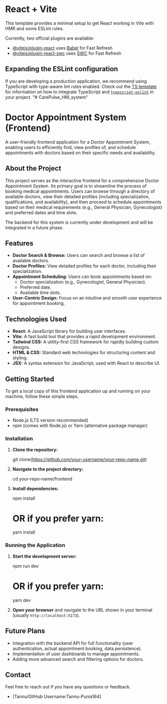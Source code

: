# React + Vite

This template provides a minimal setup to get React working in Vite with HMR and some ESLint rules.

Currently, two official plugins are available:

- [@vitejs/plugin-react](https://github.com/vitejs/vite-plugin-react/blob/main/packages/plugin-react) uses [Babel](https://babeljs.io/) for Fast Refresh
- [@vitejs/plugin-react-swc](https://github.com/vitejs/vite-plugin-react/blob/main/packages/plugin-react-swc) uses [SWC](https://swc.rs/) for Fast Refresh

## Expanding the ESLint configuration

If you are developing a production application, we recommend using TypeScript with type-aware lint rules enabled. Check out the [TS template](https://github.com/vitejs/vite/tree/main/packages/create-vite/template-react-ts) for information on how to integrate TypeScript and [`typescript-eslint`](https://typescript-eslint.io) in your project.
"# CarePulse_HM_system" 

# Doctor Appointment System (Frontend)
A user-friendly frontend application for a Doctor Appointment System, enabling users to efficiently find, view profiles of, and schedule appointments with doctors based on their specific needs and availability.

## About the Project

This project serves as the interactive frontend for a comprehensive Doctor Appointment System. Its primary goal is to streamline the process of booking medical appointments. Users can browse through a directory of available doctors, view their detailed profiles (including specialization, qualifications, and availability), and then proceed to schedule appointments based on their medical requirements (e.g., General Physician, Gynecologist) and preferred dates and time slots.

The backend for this system is currently under development and will be integrated in a future phase.

## Features

* **Doctor Search & Browse:** Users can search and browse a list of available doctors.
* **Doctor Profiles:** View detailed profiles for each doctor, including their specialization.
* **Appointment Scheduling:** Users can book appointments based on:
    * Doctor specialization (e.g., Gynecologist, General Physician).
    * Preferred date.
    * Available time slots.
* **User-Centric Design:** Focus on an intuitive and smooth user experience for appointment booking.

## Technologies Used

* **React:** A JavaScript library for building user interfaces.
* **Vite:** A fast build tool that provides a rapid development environment.
* **Tailwind CSS:** A utility-first CSS framework for rapidly building custom designs.
* **HTML & CSS:** Standard web technologies for structuring content and styling.
* **JSX:** A syntax extension for JavaScript, used with React to describe UI.

## Getting Started

To get a local copy of this frontend application up and running on your machine, follow these simple steps.

### Prerequisites

* Node.js (LTS version recommended)
* npm (comes with Node.js) or Yarn (alternative package manager)

### Installation

1.  **Clone the repository:**
   
    git clone(https://github.com/your-username/your-repo-name.git)
  
2.  **Navigate to the project directory:**
   
    cd your-repo-name/frontend
  
3.  **Install dependencies:**
   
    npm install
    # OR if you prefer yarn:
     yarn install


### Running the Application

1.  **Start the development server:**
    
    npm run dev
    # OR if you prefer yarn:
    yarn dev
  
2.  **Open your browser** and navigate to the URL shown in your terminal (usually `http://localhost:5173`).

## Future Plans

* Integration with the backend API for full functionality (user authentication, actual appointment booking, data persistence).
* Implementation of user dashboards to manage appointments.
* Adding more advanced search and filtering options for doctors.

## Contact

Feel free to reach out if you have any questions or feedback.

* [Tannu/GitHub Username:Tannu-Punia164]

